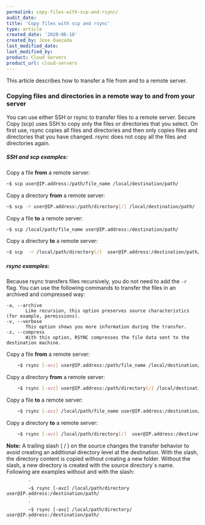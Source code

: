 ```yaml
---
permalink: copy-files-with-scp-and-rsync/
audit_date:
title: 'Copy files with scp and rsync'
type: article
created_date: '2020-06-18'
created_by: Jose Quezada
last_modified_date:
last_modified_by:
product: Cloud Servers
product_url: cloud-servers
---
```


This article describes how to transfer a file from and to a remote server.

### Copying files and directories in a remote way to and from your server

You can use either SSH or rsync to transfer files to a remote server. Secure Copy (scp) uses SSH to copy only the files or directories that you select. On first use, rsync copies all files and directories and then only copies files and directories that you have changed. rsync does not copy all the files and directories again.

##### SSH and scp examples:

Copy a file **from** a remote server:
```sh
~$ scp user@IP.address:/path/file_name /local/destination/path/
```
Copy a directory **from** a remote server:
```sh
~$ scp -r user@IP.address:/path/directory[/] /local/destination/path/
```

Copy a file **to** a remote server:
```sh
~$ scp /local/path/file_name user@IP.address:/destination/path/
```
Copy a directory **to** a remote server:
```sh
~$ scp  -r /local/path/directory[/]  user@IP.address:/destination/path/
```

##### rsync examples:

Because rsync transfers files recursively, you do not need to add the `-r` flag. You can use the following commands to transfer the files in an archived and compressed way:

	-a, --archive
	       Like recursion, this option preserves source characteristics (for example, permissions).
	-v, --verbose
	       This option shows you more information during the transfer.
	-z, --compress
	       With this option, RSYNC compresses the file data sent to the destination machine.

Copy a file **from** a remote server:
```sh
	~$ rsync [-avz] user@IP.address:/path/file_name /local/destination/path/
```
Copy a directory **from** a remote server:
```sh
	~$ rsync [-avz] user@IP.address:/path/directory[/] /local/destination/path/
```

Copy a file **to** a remote server:
```sh
	~$ rsync [-avz] /local/path/file_name user@IP.address:/destination/path/
```
Copy a directory **to** a remote server:
```sh
	~$ rsync [-avz] /local/path/directory[/]  user@IP.address:/destination/path/
```


**Note:**
A  trailing  slash ( / ) on the source changes the transfer behavior to avoid creating an additional directory level at the destination. With the slash, the directory content is copied without creating a new folder. Without the slash, a new directory is created with the source directory´s name. Following are examples without and with the slash:

            `
            ~$ rsync [-avz] /local/path/directory  user@IP.address:/destination/path/
            `
            `
            ~$ rsync [-avz] /local/path/directory/  user@IP.address:/destination/path/
            `
